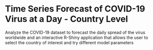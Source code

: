 # Time Series Forecast of COVID-19 Virus at a Day - Country Level
Analyze the COVID-19 dataset to forecast the daily spread of the virus worldwide and an interactive R-Shiny application that allows the user to select the country of interest and try different model parameters
